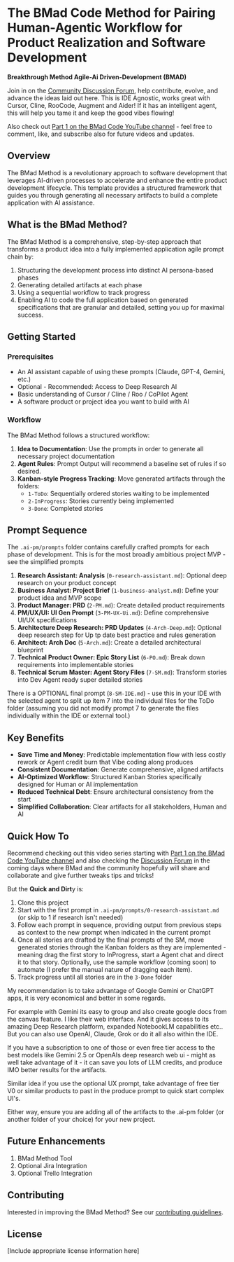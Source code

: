 # The BMad Code Method for Pairing Human-Agentic Workflow for Product Realization and Software Development

**Breakthrough Method Agile-Ai Driven-Development (BMAD)**

Join in on the [Community Discussion Forum](https://github.com/bmadcode/BMAD-METHOD/discussions), help contribute, evolve, and advance the ideas laid out here. This is IDE Agnostic, works great with Cursor, Cline, RooCode, Augment and Aider! If it has an intelligent agent, this will help you tame it and keep the good vibes flowing!

Also check out [Part 1 on the BMad Code YouTube channel](https://youtu.be/JbhiLUY_V2U) - feel free to comment, like, and subscribe also for future videos and updates.

## Overview

The BMad Method is a revolutionary approach to software development that leverages AI-driven processes to accelerate and enhance the entire product development lifecycle. This template provides a structured framework that guides you through generating all necessary artifacts to build a complete application with AI assistance.

## What is the BMad Method?

The BMad Method is a comprehensive, step-by-step approach that transforms a product idea into a fully implemented application agile prompt chain by:

1. Structuring the development process into distinct AI persona-based phases
2. Generating detailed artifacts at each phase
3. Using a sequential workflow to track progress
4. Enabling AI to code the full application based on generated specifications that are granular and detailed, setting you up for maximal success.

## Getting Started

### Prerequisites

- An AI assistant capable of using these prompts (Claude, GPT-4, Gemini, etc.)
- Optional - Recommended: Access to Deep Research AI
- Basic understanding of Cursor / Cline / Roo / CoPilot Agent
- A software product or project idea you want to build with AI

### Workflow

The BMad Method follows a structured workflow:

1. **Idea to Documentation**: Use the prompts in order to generate all necessary project documentation
2. **Agent Rules**: Prompt Output will recommend a baseline set of rules if so desired.
3. **Kanban-style Progress Tracking**: Move generated artifacts through the folders:
   - `1-ToDo`: Sequentially ordered stories waiting to be implemented
   - `2-InProgress`: Stories currently being implemented
   - `3-Done`: Completed stories

## Prompt Sequence

The `.ai-pm/prompts` folder contains carefully crafted prompts for each phase of development.
This is for the most broadly ambitious project MVP - see the simplified prompts

1. **Research Assistant: Analysis** (`0-research-assistant.md`): Optional deep research on your product concept
2. **Business Analyst: Project Brief** (`1-business-analyst.md`): Define your product idea and MVP scope
3. **Product Manager: PRD** (`2-PM.md`): Create detailed product requirements
4. **PM/UX/UI: UI Gen Prompt** (`3-PM-UX-Ui.md`): Define comprehensive UI/UX specifications
5. **Architecture Deep Research: PRD Updates** (`4-Arch-Deep.md`): Optional deep research step for Up tp date best practice and rules generation
6. **Architect: Arch Doc** (`5-Arch.md`): Create a detailed architectural blueprint
7. **Technical Product Owner: Epic Story List** (`6-PO.md`): Break down requirements into implementable stories
8. **Technical Scrum Master: Agent Story Files** (`7-SM.md`): Transform stories into Dev Agent ready super detailed stories

There is a OPTIONAL final prompt (`8-SM-IDE.md`) - use this in your IDE with the selected agent to split up item 7 into the individual files for the ToDo folder (assuming you did not modify prompt 7 to generate the files individually within the IDE or external tool.)

## Key Benefits

- **Save Time and Money**: Predictable implementation flow with less costly rework or Agent credit burn that Vibe coding along produces
- **Consistent Documentation**: Generate comprehensive, aligned artifacts
- **AI-Optimized Workflow**: Structured Kanban Stories specifically designed for Human or AI implementation
- **Reduced Technical Debt**: Ensure architectural consistency from the start
- **Simplified Collaboration**: Clear artifacts for all stakeholders, Human and AI

## Quick How To

Recommend checking out this video series starting with [Part 1 on the BMad Code YouTube channel](https://youtu.be/JbhiLUY_V2U) and also checking the [Discussion Forum](https://github.com/bmadcode/BMAD-METHOD/discussions) in the coming days where BMad and the community hopefully will share and collaborate and give further tweaks tips and tricks!

But the **Quick and Dirt**y is:

1. Clone this project
2. Start with the first prompt in `.ai-pm/prompts/0-research-assistant.md` (or skip to 1 if research isn't needed)
3. Follow each prompt in sequence, providing output from previous steps as context to the new prompt when indicated in the current prompt
4. Once all stories are drafted by the final prompts of the SM, move generated stories through the Kanban folders as they are implemented - meaning drag the first story to InProgress, start a Agent chat and direct it to that story. Optionally, use the sample workflow (coming soon) to automate (I prefer the manual nature of dragging each item).
5. Track progress until all stories are in the `3-Done` folder

My recommendation is to take advantage of Google Gemini or ChatGPT apps, it is very economical and better in some regards.

For example with Gemini its easy to group and also create google docs from the canvas feature. I like their web interface. And it gives access to its amazing Deep Research platform, expanded NotebookLM capabilities etc.. But you can also use OpenAI, Claude, Grok or do it all also within the IDE.

If you have a subscription to one of those or even free tier access to the best models like Gemini 2.5 or OpenAIs deep research web ui - might as well take advantage of it - it can save you lots of LLM credits, and produce IMO better results for the artifacts.

Similar idea if you use the optional UX prompt, take advantage of free tier V0 or similar products to past in the produce prompt to quick start complex UI's.

Either way, ensure you are adding all of the artifacts to the .ai-pm folder (or another folder of your choice) for your new project.

## Future Enhancements

1. BMad Method Tool
2. Optional Jira Integration
3. Optional Trello Integration

## Contributing

Interested in improving the BMad Method? See our [contributing guidelines](CONTRIBUTING.md).

## License

[Include appropriate license information here]
